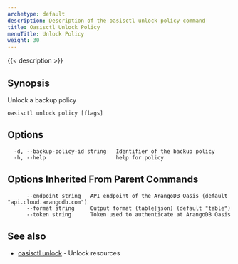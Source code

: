 ```yaml
---
archetype: default
description: Description of the oasisctl unlock policy command
title: Oasisctl Unlock Policy
menuTitle: Unlock Policy
weight: 30
---
```

{{< description >}}
## Synopsis
Unlock a backup policy

```
oasisctl unlock policy [flags]
```

## Options
```
  -d, --backup-policy-id string   Identifier of the backup policy
  -h, --help                      help for policy
```

## Options Inherited From Parent Commands
```
      --endpoint string   API endpoint of the ArangoDB Oasis (default "api.cloud.arangodb.com")
      --format string     Output format (table|json) (default "table")
      --token string      Token used to authenticate at ArangoDB Oasis
```

## See also
* [oasisctl unlock](_index.md)	 - Unlock resources

